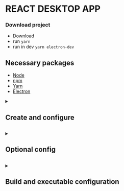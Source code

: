 # REACT DESKTOP APP
### Download project
* Download
* run `yarn`
* run in dev `yarn electron-dev`
## Necessary packages
* [Node](https://nodejs.org/es/ 'Node')
* [npm](https://docs.npmjs.com/downloading-and-installing-node-js-and-npm 'npm')
* [Yarn](https://classic.yarnpkg.com/lang/en/docs/install/#windows-stable 'Yarn')
* [Electron](https://www.electronjs.org/ 'Electron')
<details><summary><h2>Create and configure<h2></summary>
  
<p>  

## Create react app
``` bash
npx create-react-app react-desktop-app
```
``` bash
cd react-desktop-app
```
``` bash
yarn
```
``` bash
yarn start
```
## Add electron to react app
```
yarn add electron electron-builder –dev
yarn add wait-on concurrently –dev
yarn add electron-is-dev
```
## Create electron configs  
### public/electron.js
``` js
const electron = require('electron');
const app = electron.app;
const BrowserWindow = electron.BrowserWindow;

const path = require('path');
const isDev = require('electron-is-dev');

let mainWindow;

function createWindow() {
  mainWindow = new BrowserWindow({width: 900, height: 680});
  mainWindow.loadURL(isDev ? 'http://localhost:3000' : `file://${path.join(__dirname, '../build/index.html')}`);
  if (isDev) {
    // Open the DevTools.
    //BrowserWindow.addDevToolsExtension('<location to your react chrome extension>');
    mainWindow.webContents.openDevTools();
  }
  mainWindow.on('closed', () => mainWindow = null);
}

app.on('ready', createWindow);

app.on('window-all-closed', () => {
  if (process.platform !== 'darwin') {
    app.quit();
  }
});

app.on('activate', () => {
  if (mainWindow === null) {
    createWindow();
  }
});
```
## Add command to package.json
### before scripts
``` json
"main": "public/electron.js",
```
### inside scripts
``` json
"electron-dev": "concurrently \"yarn start\" \"wait-on http://localhost:3000 && electron .\""
```
## Create .env in /
``` env
BROWSER=none
```
## Run app
``` bash
yarn react-app-dev
```
## Warning Content-Security-Policy
### public/index.html
#### after utf-8
``` html
<meta http-equiv="Content-Security-Policy" content="script-src 'self'" />
```
#### TO CREATE THE EXE, REMOVE THIS
</p>

</details>
  
<details><summary><h2>Optional config<h2></summary>
  
<p> 
  
## public/electron.js
### BrowserWindow
``` js
mainWindow = new BrowserWindow({
    width: 900,
    height: 680,
    titleBarStyle: 'hidden',
    titleBarOverlay: {
        color: '#2f3241',
        symbolColor: '#74b1be'
    }
});
```
### before createWindow
``` js
process.env['ELECTRON_DISABLE_SECURITY_WARNINGS'] = 'true';
```
## public/index.html
### body
``` html
<body style="padding: 0; margin:0">
  <div style="-webkit-app-region: drag; width: 100%;height: 35px; background: #2f3241">
    <h2 style="padding: 0; margin:0; color: white">&nbsp;create-react-app</h2>
  </div>
  <div id="root"></div>
</body>
```
</p>

</details>

<details><summary><h2>Build and executable configuration<h2></summary>
  
<p>    
  
## Add command to package.json
### before scripts
``` json
"author": "ezker"
"homepage": "./",
"license": "MIT"
```
### inside scripts
``` json
"electron-pack": "electron-builder -c.extraMetadata.main=build/electron.js",
"preelectron-pack": "yarn build"
```
### after devDependencies
``` json
"build": {
  "appId": "com.ezker.react-desktop-app",
  "files": [
    "build/**/*",
    "node_modules/**/*"
  ],
  "directories": {
    "buildResources": "assets"
  }
}
```
## Create exe
``` bash
yarn electorn-pack --win
```
  
</p>

</details>
